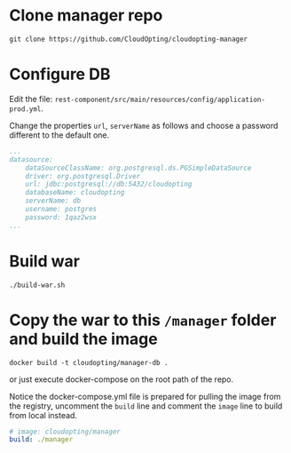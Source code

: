 # Clone manager repo

```
git clone https://github.com/CloudOpting/cloudopting-manager
```

# Configure DB

Edit the file: `rest-component/src/main/resources/config/application-prod.yml`.

Change the properties `url`, `serverName` as follows and choose a password different to the default one.

```yaml
...
datasource:
    dataSourceClassName: org.postgresql.ds.PGSimpleDataSource
    driver: org.postgresql.Driver
    url: jdbc:postgresql://db:5432/cloudopting
    databaseName: cloudopting
    serverName: db
    username: postgres
    password: 1qaz2wsx
...
```

# Build war

`./build-war.sh`

# Copy the war to this `/manager` folder and build the image

`docker build -t cloudopting/manager-db .`

or just execute docker-compose on the root path of the repo.

Notice the docker-compose.yml file is prepared for pulling the image from the registry, uncomment the `build` line and comment the `image` line to build from local instead.

```yaml
# image: cloudopting/manager
build: ./manager
```
